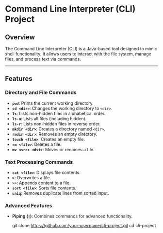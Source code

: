 # Command Line Interpreter (CLI) Project

## Overview
The Command Line Interpreter (CLI) is a Java-based tool designed to mimic shell functionality. It allows users to interact with the file system, manage files, and process text via commands.

---

## Features
### Directory and File Commands
- **`pwd`**: Prints the current working directory.
- **`cd <dir>`**: Changes the working directory to `<dir>`.
- **`ls`**: Lists non-hidden files in alphabetical order.
- **`ls-a`**: Lists all files (including hidden).
- **`ls-r`**: Lists non-hidden files in reverse order.
- **`mkdir <dir>`**: Creates a directory named `<dir>`.
- **`rmdir <dir>`**: Removes an empty directory.
- **`touch <file>`**: Creates an empty file.
- **`rm <file>`**: Deletes a file.
- **`mv <src> <dst>`**: Moves or renames a file.

### Text Processing Commands
- **`cat <file>`**: Displays file contents.
- **`>`**: Overwrites a file.
- **`>>`**: Appends content to a file.
- **`sort <file>`**: Sorts file contents.
- **`uniq`**: Removes duplicate lines from sorted input.

### Advanced Features
- **Piping (`|`)**: Combines commands for advanced functionality.


   git clone https://github.com/your-username/cli-project.git
   cd cli-project
